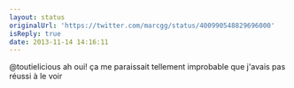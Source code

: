 ```yaml
---
layout: status
originalUrl: 'https://twitter.com/marcgg/status/400990548829696000'
isReply: true
date: 2013-11-14 14:16:11
---
```


@toutielicious ah oui! ça me paraissait tellement improbable que j'avais pas réussi à le voir
